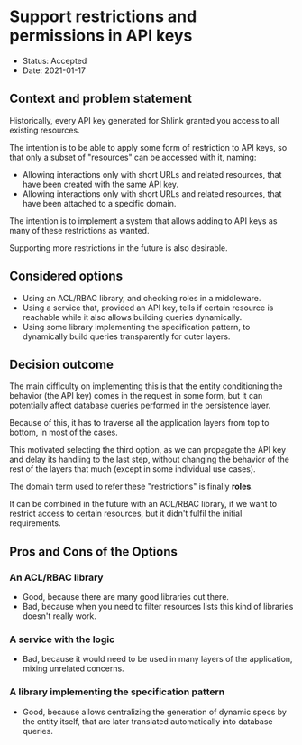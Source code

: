 # Support restrictions and permissions in API keys

* Status: Accepted
* Date: 2021-01-17

## Context and problem statement

Historically, every API key generated for Shlink granted you access to all existing resources.

The intention is to be able to apply some form of restriction to API keys, so that only a subset of "resources" can be accessed with it, naming:

* Allowing interactions only with short URLs and related resources, that have been created with the same API key.
* Allowing interactions only with short URLs and related resources, that have been attached to a specific domain.

The intention is to implement a system that allows adding to API keys as many of these restrictions as wanted.

Supporting more restrictions in the future is also desirable.

## Considered options

* Using an ACL/RBAC library, and checking roles in a middleware.
* Using a service that, provided an API key, tells if certain resource is reachable while it also allows building queries dynamically.
* Using some library implementing the specification pattern, to dynamically build queries transparently for outer layers.

## Decision outcome

The main difficulty on implementing this is that the entity conditioning the behavior (the API key) comes in the request in some form, but it can potentially affect database queries performed in the persistence layer.

Because of this, it has to traverse all the application layers from top to bottom, in most of the cases.

This motivated selecting the third option, as we can propagate the API key and delay its handling to the last step, without changing the behavior of the rest of the layers that much (except in some individual use cases).

The domain term used to refer these "restrictions" is finally **roles**.

It can be combined in the future with an ACL/RBAC library, if we want to restrict access to certain resources, but it didn't fulfil the initial requirements.

## Pros and Cons of the Options

### An ACL/RBAC library

* Good, because there are many good libraries out there.
* Bad, because when you need to filter resources lists this kind of libraries doesn't really work.

### A service with the logic

* Bad, because it would need to be used in many layers of the application, mixing unrelated concerns.

### A library implementing the specification pattern

* Good, because allows centralizing the generation of dynamic specs by the entity itself, that are later translated automatically into database queries.
